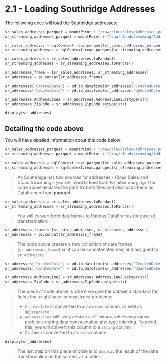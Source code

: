 # 2.1 - Loading Southridge Addresses

The following code will load the Southridge addresses:

```python
sr_sales_addresses_parquet = mountPoint + "/raw/cloudsales/Addresses.parquet"
sr_streaming_addresses_parquet = mountPoint + "/raw/cloudstreaming/Addresses.parquet"

sr_sales_addresses = sqlContext.read.parquet(sr_sales_addresses_parquet)
sr_streaming_addresses = sqlContext.read.parquet(sr_streaming_addresses_parquet)

sr_sales_addresses = sr_sales_addresses.toPandas()
sr_streaming_addresses = sr_streaming_addresses.toPandas()

sr_addresses_frame = [sr_sales_addresses, sr_streaming_addresses]
sr_addresses = pd.concat(sr_addresses_frame)

sr_addresses['CreatedDate'] = pd.to_datetime(sr_addresses['CreatedDate'], errors='coerce')
sr_addresses['UpdatedDate'] = pd.to_datetime(sr_addresses['UpdatedDate'], errors='coerce')

sr_addresses.AddressLine2 = sr_addresses.AddressLine2.astype(str)
sr_addresses.ZipCode = sr_addresses.ZipCode.astype(str)

display(sr_addresses)
```

## Detailing the code above

You will have detailed information about this code below:

```python
sr_sales_addresses_parquet = mountPoint + "/raw/cloudsales/Addresses.parquet"
sr_streaming_addresses_parquet = mountPoint + "/raw/cloudstreaming/Addresses.parquet"

sr_sales_addresses = sqlContext.read.parquet(sr_sales_addresses_parquet)
sr_streaming_addresses = sqlContext.read.parquet(sr_streaming_addresses_parquet)
```

> As Southridge has two sources for addresses - Cloud Sales and Cloud Streaming -
> you will need to load both for latter merging. The code above declares the
> path for both files and also loads them as DataFrames from **parquet**.

```python
sr_sales_addresses = sr_sales_addresses.toPandas()
sr_streaming_addresses = sr_streaming_addresses.toPandas()
```

> You will convert both dataframes to Pandas DataFrames for ease of transformation.

```python
sr_addresses_frame = [sr_sales_addresses, sr_streaming_addresses]
sr_addresses = pd.concat(sr_addresses_frame)
```

> The code above creates a new collection of data frames (`sr_addresses_frame`)
> so it can be concatenated next and assigned to `sr_addresses`.

```python
sr_addresses['CreatedDate'] = pd.to_datetime(sr_addresses['CreatedDate'], errors='coerce')
sr_addresses['UpdatedDate'] = pd.to_datetime(sr_addresses['UpdatedDate'], errors='coerce')

sr_addresses.AddressLine2 = sr_addresses.AddressLine2.astype(str)
sr_addresses.ZipCode = sr_addresses.ZipCode.astype(str)
```

> The piece of code above is where we give the dataset a standard for fields
> that might have inconsistency problems:
>
> - `CreatedDate` is converted to a `datetime` column, as well as `UpdatedDate`
> - `AddressLine2` will likely contain `null` values, which may cause problems
> during data concatenation and type inferring. To avoid this, you will convert
> this column to a `string` column
> - `ZipCode` is converted to a `string` column

```python
display(sr_addresses)
```

> The last step on this piece of code is to `display` the result of the data
> transformation on the screen, as a table.